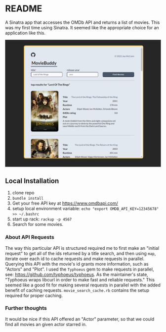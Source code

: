 # README
A Sinatra app that accesses the OMDb API and returns a list of movies. This was my first time using Sinatra. It seemed like the appropriate choice for an application like this.

![Alt text](/public/images/movie-buddy-screenshot.png "Searching for 'Lord of The Rings' movies by title")

## Local Installation

1. clone repo
2. `bundle install`
3. Get your free API key at https://www.omdbapi.com/
6. setup local environment variable: `echo "export OMDB_API_KEY=12345678" >> ~/.bashrc`
7. start up rack: `rackup -p 4567`
8. Search for some movies.

### About API Requests

The way this particular API is structured required me to first make an "initial request" to get all of the ids returned by a title search, and then using `map`, iterate over each id to cache requests and make requests in parallel. Querying this API with the movie's id grants more information, such as "Actors" and "Plot". I used the `Typhoeus` gem to make requests in parallel, see: https://github.com/typhoeus/typhoeus. As the maintainer's state, "Typhoeus wraps libcurl in order to make fast and reliable requests." This seemed like a good fit for making several requests in parallel with the added benefit of caching requests. `movie_search_cache.rb` contains the setup required for proper caching.

### Further thoughts

It would be nice if this API offered an "Actor" parameter, so that we could find all movies an given actor starred in.